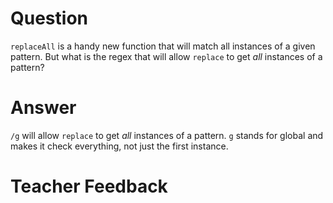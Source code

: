 # Question
`replaceAll` is a handy new function that will match all instances of a given pattern. But what is the regex that will allow `replace` to get *all* instances of a pattern?

# Answer
`/g` will allow `replace` to get *all* instances of a pattern. `g` stands for global and makes it check everything, not just the first instance. 

# Teacher Feedback